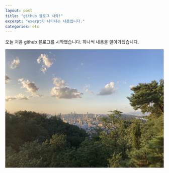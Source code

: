 ```yaml
---
layout: post
title: "github 블로그 시작!"
excerpt: "exerpt가 나타내는 내용입니다."
categories: etc
---
```


오늘 처음 github 블로그를 시작했습니다.
하나씩 내용을 알아가겠습니다.

![이미지](../images/22-02-14-start/배경화면.jpg)
